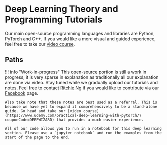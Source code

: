 # Deep Learning Theory and Programming Tutorials
Our main open-source programming languages and libraries are Python, PyTorch and C++. If you would like a more visual and guided experience, feel free to take our [video course](https://www.udemy.com/practical-deep-learning-with-pytorch/?couponCode=DEEPWIZARD).

## Paths
!!! info "Work-in-progress"
    This open-source portion is still a work in progress, it is very sparse in explanation as traditionally all our explanation are done via video. Stay tuned while we gradually upload our tutorials and notes. Feel free to contact [Ritchie Ng](https://www.ritchieng.com/) if you would like to contribute via our [Facebook](https://www.facebook.com/DeepLearningWizard/) page.
    
    Also take note that these notes are best used as a referral. This is because we have yet to expand it comprehensively to be a stand-alone guide. Go head and take our [video course](https://www.udemy.com/practical-deep-learning-with-pytorch/?couponCode=DEEPWIZARD) that provides a much easier experience.
    
    All of our code allows you to run in a notebook for this deep learning section. Please use a `jupyter notebook` and run the examples from the start of the page to the end.